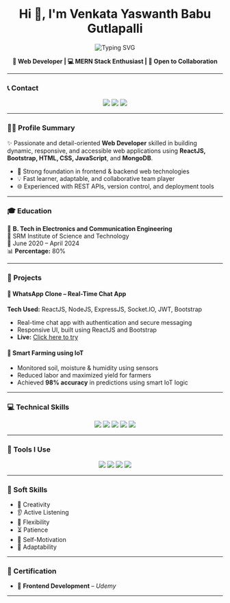 <h1 align="center">Hi 👋, I'm Venkata Yaswanth Babu Gutlapalli</h1>

<p align="center">
  <img src="https://readme-typing-svg.demolab.com?font=Fira+Code&duration=2500&pause=1000&center=true&width=435&lines=Frontend+Web+Developer;MERN+Stack+Enthusiast;Open+to+New+Opportunities" alt="Typing SVG" />
</p>

<p align="center">
  <b>🚀 Web Developer | 💻 MERN Stack Enthusiast | 🤝 Open to Collaboration</b>
</p>

---

### 📞 Contact

<p align="center">
  <a href="mailto:venkatgutl@gmail.com"><img src="https://img.shields.io/badge/Email-venkatgutl@gmail.com-red?style=for-the-badge&logo=gmail"></a>
  <a href="https://www.linkedin.com/in/venkata-yaswanth-babugutlapall2aa437304" target="_blank"><img src="https://img.shields.io/badge/LinkedIn-Profile-blue?style=for-the-badge&logo=linkedin"></a>
  <a href="https://github.com/Yaswanth666dev" target="_blank"><img src="https://img.shields.io/badge/GitHub-Profile-black?style=for-the-badge&logo=github"></a>
</p>

---

### 🧑‍💻 Profile Summary

✨ Passionate and detail-oriented **Web Developer** skilled in building dynamic, responsive, and accessible web applications using **ReactJS, Bootstrap, HTML, CSS, JavaScript**, and **MongoDB**.

- 🔧 Strong foundation in frontend & backend web technologies
- 💡 Fast learner, adaptable, and collaborative team player
- 🌐 Experienced with REST APIs, version control, and deployment tools

---

### 🎓 Education

📘 **B. Tech in Electronics and Communication Engineering**  
🏫 SRM Institute of Science and Technology  
📅 June 2020 – April 2024  
📊 **Percentage:** 80%

---

### 💼 Projects

#### 📱 WhatsApp Clone – Real-Time Chat App  
**Tech Used:** ReactJS, NodeJS, ExpressJS, Socket.IO, JWT, Bootstrap  
- Real-time chat app with authentication and secure messaging  
- Responsive UI, built using ReactJS and Bootstrap  
- **Live:** [Click here to try](https://chat-frontend-ashy.vercel.app/)

#### 🌾 Smart Farming using IoT  
- Monitored soil, moisture & humidity using sensors  
- Reduced labor and maximized yield for farmers  
- Achieved **98% accuracy** in predictions using smart IoT logic

---

### 💻 Technical Skills

<p align="center">
  <img src="https://img.shields.io/badge/HTML5-E34F26?style=for-the-badge&logo=html5&logoColor=white" />
  <img src="https://img.shields.io/badge/CSS3-1572B6?style=for-the-badge&logo=css3&logoColor=white" />
  <img src="https://img.shields.io/badge/Bootstrap-563D7C?style=for-the-badge&logo=bootstrap&logoColor=white" />
  <img src="https://img.shields.io/badge/JavaScript-F7DF1E?style=for-the-badge&logo=javascript&logoColor=black" />
  <img src="https://img.shields.io/badge/React-20232A?style=for-the-badge&logo=react&logoColor=61DAFB" />
<!--   <img src="https://img.shields.io/badge/Node.js-339933?style=for-the-badge&logo=nodedotjs&logoColor=white" />
  <img src="https://img.shields.io/badge/MongoDB-4EA94B?style=for-the-badge&logo=mongodb&logoColor=white" /> -->
</p>

---

### 🔧 Tools I Use

<p align="center">
  <img src="https://img.shields.io/badge/VS%20Code-007ACC?style=for-the-badge&logo=visual-studio-code&logoColor=white" />
  <img src="https://img.shields.io/badge/Git-F05032?style=for-the-badge&logo=git&logoColor=white" />
  <img src="https://img.shields.io/badge/GitHub-181717?style=for-the-badge&logo=github&logoColor=white" />
  <img src="https://img.shields.io/badge/Vercel-000000?style=for-the-badge&logo=vercel&logoColor=white" />
</p>

---

### 🤝 Soft Skills

- 🎨 Creativity  
- 👂 Active Listening  
- 🔄 Flexibility  
- ⏳ Patience  
- 🚀 Self-Motivation  
- 🔧 Adaptability  

---

### 📜 Certification

- 📘 **Frontend Development** – *Udemy*

---

